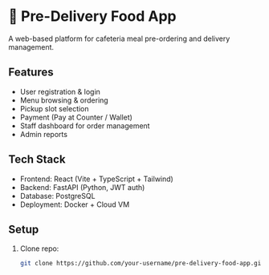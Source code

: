 # 🍴 Pre-Delivery Food App

A web-based platform for cafeteria meal pre-ordering and delivery management.

## Features
- User registration & login
- Menu browsing & ordering
- Pickup slot selection
- Payment (Pay at Counter / Wallet)
- Staff dashboard for order management
- Admin reports

## Tech Stack
- Frontend: React (Vite + TypeScript + Tailwind)
- Backend: FastAPI (Python, JWT auth)
- Database: PostgreSQL
- Deployment: Docker + Cloud VM

## Setup
1. Clone repo:
   ```bash
   git clone https://github.com/your-username/pre-delivery-food-app.git

